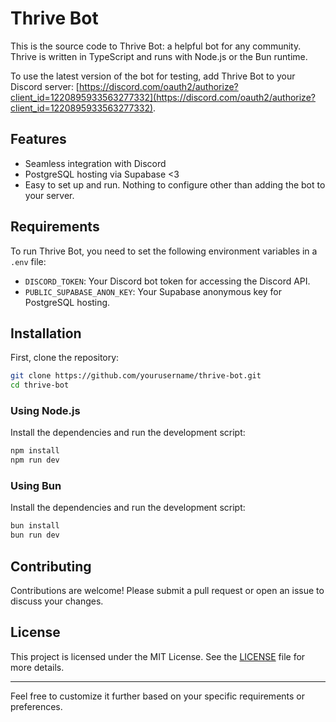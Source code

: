 # Thrive Bot

This is the source code to Thrive Bot: a helpful bot for any community. Thrive is written in TypeScript and runs with Node.js or the Bun runtime.

To use the latest version of the bot for testing, add Thrive Bot to your Discord server: 
[https://discord.com/oauth2/authorize?client_id=1220895933563277332](https://discord.com/oauth2/authorize?client_id=1220895933563277332).

## Features

- Seamless integration with Discord
- PostgreSQL hosting via Supabase <3
- Easy to set up and run. Nothing to configure other than adding the bot to your server.

## Requirements

To run Thrive Bot, you need to set the following environment variables in a `.env` file:

- `DISCORD_TOKEN`: Your Discord bot token for accessing the Discord API.
- `PUBLIC_SUPABASE_ANON_KEY`: Your Supabase anonymous key for PostgreSQL hosting.

## Installation

First, clone the repository:

```sh
git clone https://github.com/yourusername/thrive-bot.git
cd thrive-bot
```

### Using Node.js

Install the dependencies and run the development script:

```sh
npm install
npm run dev
```

### Using Bun

Install the dependencies and run the development script:

```sh
bun install
bun run dev
```

## Contributing

Contributions are welcome! Please submit a pull request or open an issue to discuss your changes.

## License

This project is licensed under the MIT License. See the [LICENSE](LICENSE) file for more details.

---

Feel free to customize it further based on your specific requirements or preferences.
